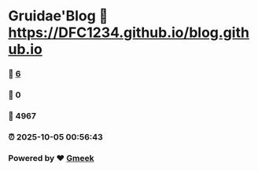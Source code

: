 # Gruidae'Blog :link: https://DFC1234.github.io/blog.github.io 
### :page_facing_up: [6](https://DFC1234.github.io/blog.github.io/tag.html) 
### :speech_balloon: 0 
### :hibiscus: 4967 
### :alarm_clock: 2025-10-05 00:56:43 
### Powered by :heart: [Gmeek](https://github.com/Meekdai/Gmeek)
